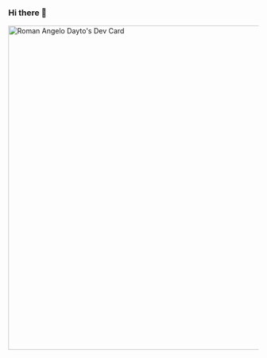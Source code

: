 ### Hi there 👋
<a href="https://app.daily.dev/romanangelodayto"><img src="https://api.daily.dev/devcards/v2/Nc6UnzilhNCtCR4q1qmTc.png?type=wide&r=8oc" width="652" alt="Roman Angelo Dayto's Dev Card"/></a>
<!--
**Romgel27/Romgel27** is a ✨ _special_ ✨ repository because its `README.md` (this file) appears on your GitHub profile.

Here are some ideas to get you started:

- 🔭 I’m currently working on ...
- 🌱 I’m currently learning ...
- 👯 I’m looking to collaborate on ...
- 🤔 I’m looking for help with ...
- 💬 Ask me about ...
- 📫 How to reach me: ...
- 😄 Pronouns: ...
- ⚡ Fun fact: ...
-->
